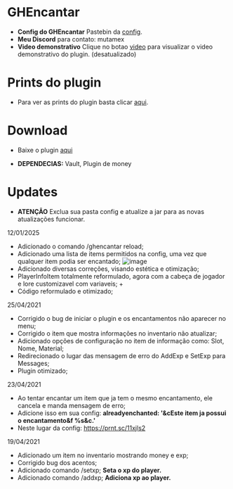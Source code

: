 # GHEncantar

- **Config do GHEncantar** Pastebin da [config](https://pastebin.com/HJaKJzpx).
- **Meu Discord** para contato: mutamex
- **Video demonstrativo** Clique no botao [video](https://www.youtube.com/watch?v=qG6IsD_TS_k) para visualizar o video demonstrativo do plugin. (desatualizado)

# Prints do plugin

- Para ver as prints do plugin basta clicar [aqui](https://imgur.com/a/plugin-de-minecraft-1-8-ghencantar-IeJYlWB?third_party=1).

# Download

- Baixe o plugin [aqui](https://github.com/GH-GusttavoHenrique/GHEncantar/raw/main/GHEncantar.jar)
  
- **DEPENDECIAS:** Vault, Plugin de money

# Updates

- **ATENÇÃO** Exclua sua pasta config e atualize a jar para as novas atualizações funcionar.

12/01/2025
- Adicionado o comando /ghencantar reload;
- Adicionado uma lista de items permitidos na config, uma vez que qualquer item podia ser encantado;
![image](https://github.com/user-attachments/assets/591f87b8-fff4-48c0-8321-18f112e82efb)
- Adicionado diversas correções, visando estética e otimização;
- PlayerInfoItem totalmente reformulado, agora com a cabeça de jogador e lore customizavel com variaveis; +
- Código reformulado e otimizado;

25/04/2021
- Corrigido o bug de iniciar o plugin e os encantamentos não aparecer no menu;
- Corrigido o item que mostra informações no inventario não atualizar;
- Adicionado opções de configuração no item de informação como: Slot, Nome, Material;
- Redirecionado o lugar das mensagem de erro do AddExp e SetExp para Messages;
- Plugin otimizado;  

23/04/2021
- Ao tentar encantar um item que ja tem o mesmo encantamento, ele cancela e manda mensagem de erro;
- Adicione isso em sua config: **alreadyenchanted: '&cEste item ja possui o encantamento&f %s&c.'**
- Neste lugar da config: https://prnt.sc/11xjls2

19/04/2021
- Adicionado um item no inventario mostrando money e exp;
- Corrigido bug dos acentos;
- Adicionado comando /setxp;  **Seta o xp do player.**
- Adicionado comando /addxp;  **Adiciona xp ao player.**



